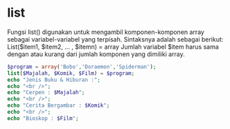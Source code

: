 # list

Fungsi list() digunakan untuk mengambil komponen-komponen array sebagai
variabel-variabel yang terpisah. Sintaksnya adalah sebagai berikut:
List($item1, $item2, ... , $itemn) = array
Jumlah variabel $item harus sama dengan atau kurang dari jumlah komponen
yang dimiliki array. 

```php
$program = array('Bobo','Doraemon','Spiderman');
list($Majalah, $Komik, $Film) = $program;
echo "Jenis Buku & Hiburan :";
echo "<br />"; 
echo "Cerpen : $Majalah";
echo "<br />";
echo "Cerita Bergambar : $Komik";
echo "<br />";
echo "Bioskop : $Film";
```